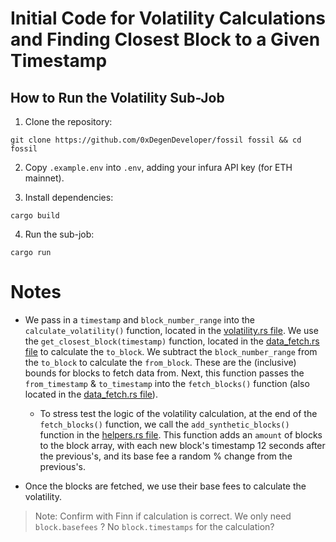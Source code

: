 # Initial Code for Volatility Calculations and Finding Closest Block to a Given Timestamp

## How to Run the Volatility Sub-Job

1. Clone the repository:

```
git clone https://github.com/0xDegenDeveloper/fossil fossil && cd fossil
```

2. Copy `.example.env` into `.env`, adding your infura API key (for ETH mainnet).

3. Install dependencies:

```
cargo build
```

4. Run the sub-job:

```
cargo run
```

# Notes

- We pass in a `timestamp` and `block_number_range` into the `calculate_volatility()` function, located in the [volatility.rs file](./src/sub_jobs/volatility.rs). We use the `get_closest_block(timestamp)` function, located in the [data_fetch.rs file](./src/utils/data_fetch.rs) to calculate the `to_block`. We subtract the `block_number_range` from the `to_block` to calculate the `from_block`. These are the (inclusive) bounds for blocks to fetch data from. Next, this function passes the `from_timestamp` & `to_timestamp` into the `fetch_blocks()` function (also located in the [data_fetch.rs file](./src/utils/data_fetch.rs)).

  - To stress test the logic of the volatility calculation, at the end of the `fetch_blocks()` function, we call the `add_synthetic_blocks()` function in the [helpers.rs file](./src/utils/helpers.rs). This function adds an `amount` of blocks to the block array, with each new block's timestamp 12 seconds after the previous's, and its base fee a random % change from the previous's.

- Once the blocks are fetched, we use their base fees to calculate the volatility.

> Note: Confirm with Finn if calculation is correct. We only need `block.basefees` ? No `block.timestamps` for the calculation?
